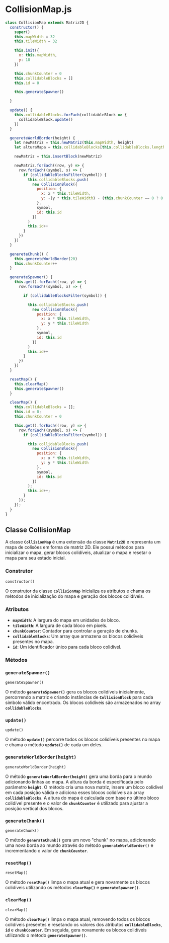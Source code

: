 # CollisionMap.js

```jsx
class CollisionMap extends Matriz2D {
  constructor() {
    super()
    this.mapWidth = 32
    this.tileWidth = 32

    this.init({
      x: this.mapWidth,
      y: 18
    })

    this.chunkCounter = 0
    this.collidableBlocks = []
    this.id = 0

    this.generateSpawner()

  }

  update() {
    this.collidableBlocks.forEach(collidableBlock => {
      collidableBlock.update()
    })
  }

  genereteWorldBorder(height) {
    let newMatriz = this.newMatriz(this.mapWidth, height)
    let alturaMapa = this.collidableBlocks[this.collidableBlocks.length - 1].position.y

    newMatriz = this.insertBlock(newMatriz)

    newMatriz.forEach((row, y) => {
      row.forEach((symbol, x) => {
        if (collidableBlocksFilter(symbol)) {
          this.collidableBlocks.push(
            new CollisionBlock({
              position: {
                x: x * this.tileWidth,
                y: -(y * this.tileWidth) - (this.chunkCounter == 0 ? 0 : Math.abs(alturaMapa)) - this.tileWidth
              },
              symbol,
              id: this.id
            })
          )
          this.id++
        }
      })
    })
  }

  genereteChunk() {
    this.genereteWorldBorder(20)
    this.chunkCounter++
  }

  generateSpawner() {
    this.get().forEach((row, y) => {
      row.forEach((symbol, x) => {

        if (collidableBlocksFilter(symbol)) {

          this.collidableBlocks.push(
            new CollisionBlock({
              position: {
                x: x * this.tileWidth,
                y: y * this.tileWidth
              },
              symbol,
              id: this.id
            })
          )
          this.id++
        }
      })
    })
  }

  resetMap() {
    this.clearMap()
    this.generateSpawner()
  }

  clearMap() {
    this.collidableBlocks = [];
    this.id = 0;
    this.chunkCounter = 0

    this.get().forEach((row, y) => {
      row.forEach((symbol, x) => {
        if (collidableBlocksFilter(symbol)) {

          this.collidableBlocks.push(
            new CollisionBlock({
              position: {
                x: x * this.tileWidth,
                y: y * this.tileWidth
              },
              symbol,
              id: this.id
            })
          );
          this.id++;
        }
      });
    });
  }
}
```

## **Classe CollisionMap**

A classe **`CollisionMap`** é uma extensão da classe **`Matriz2D`** e representa um mapa de colisões em forma de matriz 2D. Ele possui métodos para inicializar o mapa, gerar blocos colidíveis, atualizar o mapa e resetar o mapa para seu estado inicial.

### **Construtor**

```
constructor()
```

O construtor da classe **`CollisionMap`** inicializa os atributos e chama os métodos de inicialização do mapa e geração dos blocos colidíveis.

### Atributos

- **`mapWidth`**: A largura do mapa em unidades de bloco.
- **`tileWidth`**: A largura de cada bloco em pixels.
- **`chunkCounter`**: Contador para controlar a geração de chunks.
- **`collidableBlocks`**: Um array que armazena os blocos colidíveis presentes no mapa.
- **`id`**: Um identificador único para cada bloco colidível.

### Métodos

### **`generateSpawner()`**

```
generateSpawner()
```

O método **`generateSpawner()`** gera os blocos colidíveis inicialmente, percorrendo a matriz e criando instâncias de **`CollisionBlock`** para cada símbolo válido encontrado. Os blocos colidíveis são armazenados no array **`collidableBlocks`**.

### **`update()`**

```
update()
```

O método **`update()`** percorre todos os blocos colidíveis presentes no mapa e chama o método **`update()`** de cada um deles.

### **`generateWorldBorder(height)`**

```
generateWorldBorder(height)
```

O método **`generateWorldBorder(height)`** gera uma borda para o mundo adicionando linhas ao mapa. A altura da borda é especificada pelo parâmetro **`height`**. O método cria uma nova matriz, insere um bloco colidível em cada posição válida e adiciona esses blocos colidíveis ao array **`collidableBlocks`**. A altura do mapa é calculada com base no último bloco colidível presente e o valor de **`chunkCounter`** é utilizado para ajustar a posição vertical dos blocos.

### **`generateChunk()`**

```
generateChunk()
```

O método **`generateChunk()`** gera um novo "chunk" no mapa, adicionando uma nova borda ao mundo através do método **`generateWorldBorder()`** e incrementando o valor de **`chunkCounter`**.

### **`resetMap()`**

```
resetMap()
```

O método **`resetMap()`** limpa o mapa atual e gera novamente os blocos colidíveis utilizando os métodos **`clearMap()`** e **`generateSpawner()`**.

### **`clearMap()`**

```
clearMap()
```

O método **`clearMap()`** limpa o mapa atual, removendo todos os blocos colidíveis presentes e resetando os valores dos atributos **`collidableBlocks`**, **`id`** e **`chunkCounter`**. Em seguida, gera novamente os blocos colidíveis utilizando o método **`generateSpawner()`**.